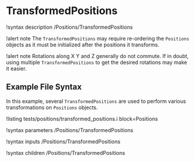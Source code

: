 # TransformedPositions

!syntax description /Positions/TransformedPositions

!alert note
The `TransformedPositions` may require re-ordering the `Positions` objects as it must be initialized after the positions it transforms.

!alert note
Rotations along X Y and Z generally do not commute. If in doubt, using multiple `TransformedPositions`
to get the desired rotations may make it easier.

## Example File Syntax

In this example, several `TransformedPositions` are used to perform various transformations
on `Positions` objects.

!listing tests/positions/transformed_positions.i block=Positions

!syntax parameters /Positions/TransformedPositions

!syntax inputs /Positions/TransformedPositions

!syntax children /Positions/TransformedPositions
